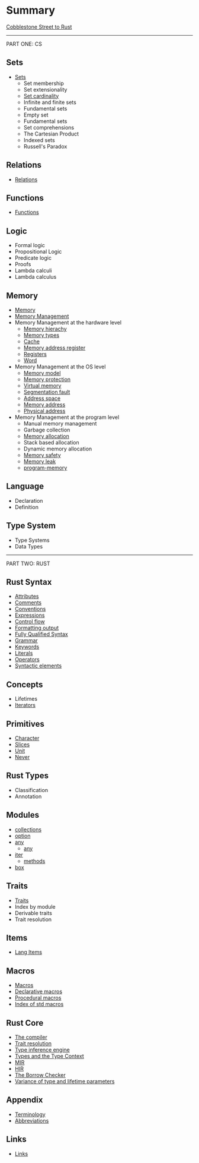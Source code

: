 # Summary

[Cobblestone Street to Rust](./README.md)

---

PART ONE: CS


## Sets

- [Sets](./cs/logic/01_sets/README.md)
  - Set membership
  - Set extensionality
  - [Set cardinality](./cs/logic/01_sets/02_cardinality.md)
  - Infinite and finite sets
  - Fundamental sets
  - Empty set
  - Fundamental sets
  - Set comprehensions
  - The Cartesian Product
  - Indexed sets
  - Russell's Paradox


## Relations
- [Relations](./cs/logic/02_relations/README.md)


## Functions
- [Functions](./cs/logic/03_functions/README.md)


## Logic
- Formal logic
- Propositional Logic
- Predicate logic
- Proofs
- Lambda calculi
- Lambda calculus


## Memory
- [Memory](./cs/memory/README.md)
- [Memory Management](./cs/memory/memory-management-levels.md)
- Memory Management at the hardware level
  - [Memory hierachy](cs/memory/memory-hierarchy.md)
  - [Memory types](cs/memory/memory-types.md)
  - [Cache](cs/memory/cache.md)
  - [Memory address register](cs/memory/mar.md)
  - [Registers](cs/memory/registers.md)
  - [Word](cs/memory/word.md)
- Memory Management at the OS level
  - [Memory model](cs/memory/memory-model.md)
  - [Memory protection](cs/memory/memory-protection.md)
  - [Virtual memory](cs/memory/virtual-memory.md)
  - [Segmentation fault](cs/memory/segmentation-fault.md)
  - [Address space](cs/memory/address-space.md)
  - [Memory address](cs/memory/memory-address.md)
  - [Physical address](cs/memory/physical-address.md)
- Memory Management at the program level
  - Manual memory management
  - Garbage collection
  - [Memory allocation](cs/memory/memory-allocation.md)
  - Stack based allocation
  - Dynamic memory allocation
  - [Memory safety](cs/memory/memory-safety.md)
  - [Memory leak](cs/memory/memory-leak.md)
  - [program-memory](cs/memory/program-memory.md)

## Language
- Declaration
- Definition

## Type System
- Type Systems
- Data Types

---

PART TWO: RUST

## Rust Syntax
- [Attributes](syntax/attributes.md)
- [Comments](syntax/comments.md)
- [Conventions](syntax/conventions.md)
- [Expressions](syntax/expressions.md)
- [Control flow](syntax/control-flow.md)
- [Formatting output](syntax/format.md)
- [Fully Qualified Syntax](syntax/fully-qualified-syntax.md)
- [Grammar](syntax/grammar.md)
- [Keywords](syntax/keywords.md)
- [Literals](syntax/literals.md)
- [Operators](syntax/operators.md)
- [Syntactic elements](syntax/syntactic-elements.md)

## Concepts
- Lifetimes
- [Iterators](concepts/iterators/iterators.md)

## Primitives
- [Character](primitives/char/char.md)
- [Slices](primitives/slice/slice.md)
- [Unit](primitives/unit/unit.md)
- [Never](primitives/never/never.md)

## Rust Types
- Classification
- Annotation

## Modules
- [collections](modules/collections/README.md)
- [option](modules/option/README.md)
- [any](modules/any/any.md)
  - [any](modules/any/any-trait.md)
- [iter](modules/iter/README.md)
  - [methods](modules/iter/methods-all.md)
- [box](modules/boxed/box.md)

## Traits
- [Traits](traits/README.md)
- Index by module
- Derivable traits
- Trait resolution

## Items
- [Lang Items](items/README.md)

## Macros
- [Macros](macros/macro.md)
- [Declarative macros](macros/macro-declerative.md)
- [Procedural macros](macros/macro-procedural.md)
- [Index of std macros](macros/macro-index.md)

## Rust Core
- [The compiler](core/compiler.md)
- [Trait resolution](core/rustc/trait-resolution.md)
- [Type inference engine](core/rustc/type-inference-engine.md)
- [Types and the Type Context](core/rustc/types-and-the-type-context.md)
- [MIR](core/rustc/mir.md)
- [HIR](core/rustc/hir.md)
- [The Borrow Checker](core/rustc/borrow-checker.md)
- [Variance of type and lifetime parameters](core/rustc/variance-of-type-and-lifetime-parameters.md)

## Appendix
- [Terminology](appendix/terms.md)
- [Abbreviations](appendix/abbr.md)

## Links
- [Links](links/README.md)

